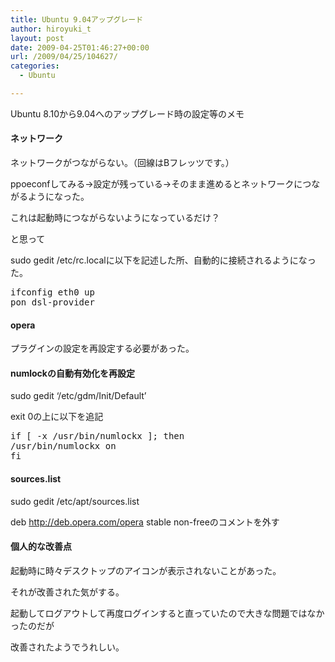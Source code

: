 ```yaml
---
title: Ubuntu 9.04アップグレード
author: hiroyuki_t
layout: post
date: 2009-04-25T01:46:27+00:00
url: /2009/04/25/104627/
categories:
  - Ubuntu

---
```

<div class="section">
  <p>
    Ubuntu 8.10から9.04へのアップグレード時の設定等のメモ
  </p>
  
  <h4>
    ネットワーク
  </h4>
  
  <p>
    ネットワークがつながらない。（回線はBフレッツです。）
  </p>
  
  <p>
    ppoeconfしてみる→設定が残っている→そのまま進めるとネットワークにつながるようになった。
  </p>
  
  <p>
    これは起動時につながらないようになっているだけ？
  </p>
  
  <p>
    と思って
  </p>
  
  <p>
    sudo gedit /etc/rc.localに以下を記述した所、自動的に接続されるようになった。
  </p>
  
  <pre class="syntax-highlight">
ifconfig eth0 up
pon dsl-provider
</pre>
  
  <h4>
    opera
  </h4>
  
  <p>
    プラグインの設定を再設定する必要があった。
  </p>
  
  <h4>
    numlockの自動有効化を再設定
  </h4>
  
  <p>
    sudo gedit &#8216;/etc/gdm/Init/Default&#8217;
  </p>
  
  <p>
    exit 0の上に以下を追記
  </p>
  
  <pre class="syntax-highlight">
<span class="synStatement">if</span> <span class="synStatement">[</span> <span class="synStatement">-x</span> /usr/bin/numlockx <span class="synStatement">];</span> <span class="synStatement">then</span>
/usr/bin/numlockx on
<span class="synStatement">fi</span>
</pre>
  
  <h4>
    sources.list
  </h4>
  
  <p>
    sudo gedit /etc/apt/sources.list
  </p>
  
  <p>
    deb <a href="http://deb.opera.com/opera" target="_blank">http://deb.opera.com/opera</a> stable non-freeのコメントを外す
  </p>
  
  <h4>
    個人的な改善点
  </h4>
  
  <p>
    起動時に時々デスクトップのアイコンが表示されないことがあった。
  </p>
  
  <p>
    それが改善された気がする。
  </p>
  
  <p>
    起動してログアウトして再度ログインすると直っていたので大きな問題ではなかったのだが
  </p>
  
  <p>
    改善されたようでうれしい。
  </p>
</div>